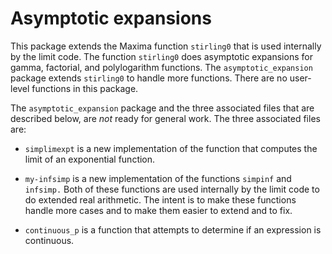 # Asymptotic expansions

This package extends the Maxima function `stirling0` that is used internally by the limit code. The function `stirling0` does asymptotic expansions for gamma, factorial, and polylogarithm functions. The `asymptotic_expansion` package extends `stirling0` to handle more functions. There are no user-level functions in this package.

The `asymptotic_expansion` package and the three associated files that are described below, are _not_ ready for general work. The three associated files are:

* `simplimexpt` is a new implementation of the function that computes the limit of an exponential function. 

* `my-infsimp` is a new implementation of the functions `simpinf` and `infsimp.` 
Both of these functions are used internally by the limit code to do extended real arithmetic. The intent is to make these functions handle more cases and to make
them easier to extend and to fix.

* `continuous_p` is a function that attempts to determine if an expression is continuous.

